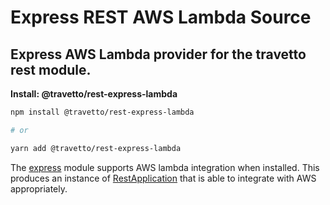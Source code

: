 <!-- This file was generated by @travetto/doc and should not be modified directly -->
<!-- Please modify https://github.com/travetto/travetto/tree/main/module/rest-express-lambda/DOC.ts and execute "npx trv doc" to rebuild -->
# Express REST AWS Lambda Source
## Express AWS Lambda provider for the travetto rest module.

**Install: @travetto/rest-express-lambda**
```bash
npm install @travetto/rest-express-lambda

# or

yarn add @travetto/rest-express-lambda
```

The [express](https://expressjs.com) module supports AWS lambda integration when installed.  This produces an instance of [RestApplication](https://github.com/travetto/travetto/tree/main/module/rest/src/application/rest.ts#L21) that is able to integrate with AWS appropriately.
